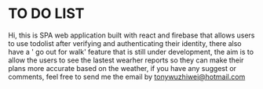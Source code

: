 # TO DO LIST 

Hi, this is SPA web application built with react and firebase that allows users to use todolist after verifying and authenticating their identity, there also have a ' go out for walk' feature that is still under development, the aim is to allow the users to see the lastest wearher reports so they can make their plans more accurate based on the weather, if you have any suggest or comments, feel free to send me the email by tonywuzhiwei@hotmail.com
